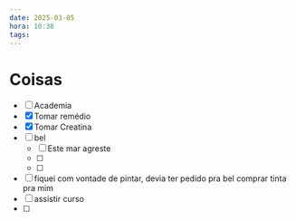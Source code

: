 ```yaml
---
date: 2025-03-05
hora: 10:38
tags:
---
```





# Coisas
- [ ] Academia
- [x] Tomar remédio
- [x] Tomar Creatina
- [ ] bel
	- [ ] Este mar agreste
	- [ ] 
	- [ ] 
- [ ] fiquei com vontade de pintar, devia ter pedido pra bel comprar tinta pra mim
- [ ] assistir curso
- [ ] 